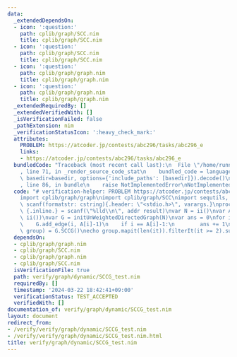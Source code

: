 ```yaml
---
data:
  _extendedDependsOn:
  - icon: ':question:'
    path: cplib/graph/SCC.nim
    title: cplib/graph/SCC.nim
  - icon: ':question:'
    path: cplib/graph/SCC.nim
    title: cplib/graph/SCC.nim
  - icon: ':question:'
    path: cplib/graph/graph.nim
    title: cplib/graph/graph.nim
  - icon: ':question:'
    path: cplib/graph/graph.nim
    title: cplib/graph/graph.nim
  _extendedRequiredBy: []
  _extendedVerifiedWith: []
  _isVerificationFailed: false
  _pathExtension: nim
  _verificationStatusIcon: ':heavy_check_mark:'
  attributes:
    PROBLEM: https://atcoder.jp/contests/abc296/tasks/abc296_e
    links:
    - https://atcoder.jp/contests/abc296/tasks/abc296_e
  bundledCode: "Traceback (most recent call last):\n  File \"/home/runner/.local/lib/python3.10/site-packages/onlinejudge_verify/documentation/build.py\"\
    , line 71, in _render_source_code_stat\n    bundled_code = language.bundle(stat.path,\
    \ basedir=basedir, options={'include_paths': [basedir]}).decode()\n  File \"/home/runner/.local/lib/python3.10/site-packages/onlinejudge_verify/languages/nim.py\"\
    , line 86, in bundle\n    raise NotImplementedError\nNotImplementedError\n"
  code: "# verification-helper: PROBLEM https://atcoder.jp/contests/abc296/tasks/abc296_e\n\
    import cplib/graph/graph\nimport cplib/graph/SCC\nimport sequtils, math\nproc\
    \ scanf(formatstr: cstring){.header: \"<stdio.h>\", varargs.}\nproc ii(): int\
    \ {.inline.} = scanf(\"%lld\\n\", addr result)\nvar N = ii()\nvar A = newseqwith(N,\
    \ ii())\nvar G = initUnWeightedDirectedGraph(N)\nvar ans = 0\nfor i in 0..<N:\n\
    \    G.add_edge(i, A[i]-1)\n    if i == A[i]-1:\n        ans += 1\nvar (_, _,\
    \ group) = G.SCCG()\necho group.mapit(len(it)).filterIt(it >= 2).sum()+ans\n"
  dependsOn:
  - cplib/graph/graph.nim
  - cplib/graph/SCC.nim
  - cplib/graph/graph.nim
  - cplib/graph/SCC.nim
  isVerificationFile: true
  path: verify/graph/dynamic/SCCG_test.nim
  requiredBy: []
  timestamp: '2024-03-22 18:42:41+09:00'
  verificationStatus: TEST_ACCEPTED
  verifiedWith: []
documentation_of: verify/graph/dynamic/SCCG_test.nim
layout: document
redirect_from:
- /verify/verify/graph/dynamic/SCCG_test.nim
- /verify/verify/graph/dynamic/SCCG_test.nim.html
title: verify/graph/dynamic/SCCG_test.nim
---
```

